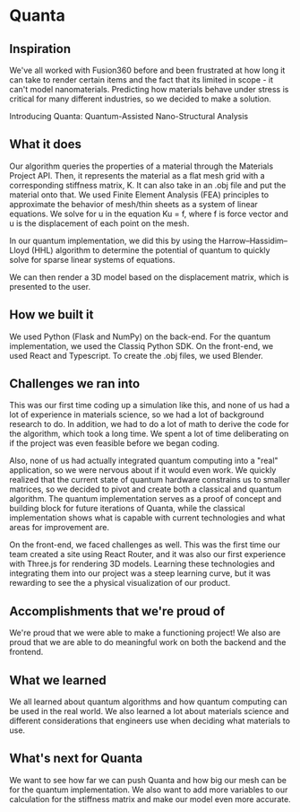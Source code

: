 # Quanta

## Inspiration
We've all worked with Fusion360 before and been frustrated at how long it can take to render certain items and the fact that its limited in scope - it can't model nanomaterials. Predicting how materials behave under stress is critical for many different industries, so we decided to make a solution. 

Introducing Quanta: Quantum-Assisted Nano-Structural Analysis

## What it does
Our algorithm queries the properties of a material through the Materials Project API. Then, it represents the material as a flat mesh grid with a corresponding stiffness matrix, K. It can also take in an .obj file and put the material onto that. We used Finite Element Analysis (FEA) principles to approximate the behavior of mesh/thin sheets as a system of linear equations. We solve for u in the equation Ku = f, where f is force vector and u is the displacement of each point on the mesh. 

In our quantum implementation, we did this by using the Harrow–Hassidim–Lloyd (HHL) algorithm to determine the potential of quantum to quickly solve for sparse linear systems of equations. 

We can then render a 3D model based on the displacement matrix, which is presented to the user.

## How we built it
We used Python (Flask and NumPy) on the back-end. For the quantum implementation, we used the Classiq Python SDK. On the front-end, we used React and Typescript. To create the .obj files, we used Blender.

## Challenges we ran into
This was our first time coding up a simulation like this, and none of us had a lot of experience in materials science, so we had a lot of background research to do. In addition, we had to do a lot of math to derive the code for the algorithm, which took a long time. We spent a lot of time deliberating on if the project was even feasible before we began coding.

Also, none of us had actually integrated quantum computing into a "real" application, so we were nervous about if it would even work. We quickly realized that the current state of quantum hardware constrains us to smaller matrices, so we decided to pivot and create both a classical and quantum algorithm. The quantum implementation serves as a proof of concept and building block for future iterations of Quanta, while the classical implementation shows what is capable with current technologies and what areas for improvement are.

On the front-end, we faced challenges as well. This was the first time our team created a site using React Router, and it was also our first experience with Three.js for rendering 3D models. Learning these technologies and integrating them into our project was a steep learning curve, but it was rewarding to see the a physical visualization of our product.

## Accomplishments that we're proud of
We're proud that we were able to make a functioning project! We also are proud that we are able to do meaningful work on both the backend and the frontend. 

## What we learned
We all learned about quantum algorithms and how quantum computing can be used in the real world. We also learned a lot about materials science and different considerations that engineers use when deciding what materials to use.

## What's next for Quanta
We want to see how far we can push Quanta and how big our mesh can be for the quantum implementation. We also want to add more variables to our calculation for the stiffness matrix and make our model even more accurate.
